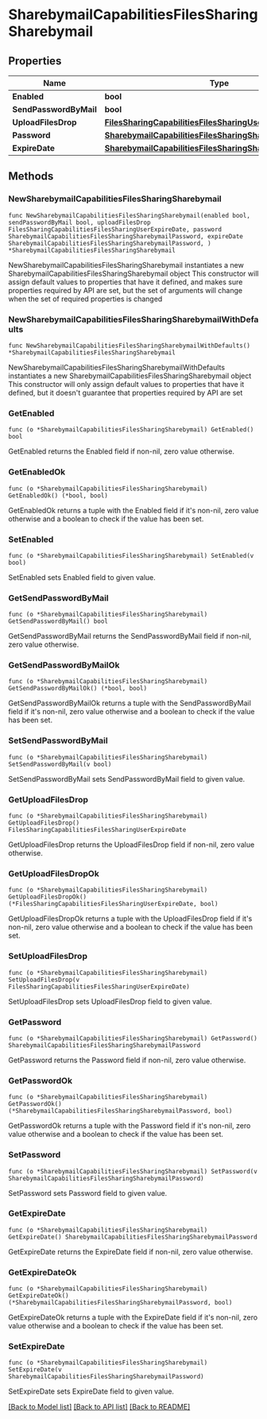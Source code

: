 # SharebymailCapabilitiesFilesSharingSharebymail

## Properties

Name | Type | Description | Notes
------------ | ------------- | ------------- | -------------
**Enabled** | **bool** |  | 
**SendPasswordByMail** | **bool** |  | 
**UploadFilesDrop** | [**FilesSharingCapabilitiesFilesSharingUserExpireDate**](FilesSharingCapabilitiesFilesSharingUserExpireDate.md) |  | 
**Password** | [**SharebymailCapabilitiesFilesSharingSharebymailPassword**](SharebymailCapabilitiesFilesSharingSharebymailPassword.md) |  | 
**ExpireDate** | [**SharebymailCapabilitiesFilesSharingSharebymailPassword**](SharebymailCapabilitiesFilesSharingSharebymailPassword.md) |  | 

## Methods

### NewSharebymailCapabilitiesFilesSharingSharebymail

`func NewSharebymailCapabilitiesFilesSharingSharebymail(enabled bool, sendPasswordByMail bool, uploadFilesDrop FilesSharingCapabilitiesFilesSharingUserExpireDate, password SharebymailCapabilitiesFilesSharingSharebymailPassword, expireDate SharebymailCapabilitiesFilesSharingSharebymailPassword, ) *SharebymailCapabilitiesFilesSharingSharebymail`

NewSharebymailCapabilitiesFilesSharingSharebymail instantiates a new SharebymailCapabilitiesFilesSharingSharebymail object
This constructor will assign default values to properties that have it defined,
and makes sure properties required by API are set, but the set of arguments
will change when the set of required properties is changed

### NewSharebymailCapabilitiesFilesSharingSharebymailWithDefaults

`func NewSharebymailCapabilitiesFilesSharingSharebymailWithDefaults() *SharebymailCapabilitiesFilesSharingSharebymail`

NewSharebymailCapabilitiesFilesSharingSharebymailWithDefaults instantiates a new SharebymailCapabilitiesFilesSharingSharebymail object
This constructor will only assign default values to properties that have it defined,
but it doesn't guarantee that properties required by API are set

### GetEnabled

`func (o *SharebymailCapabilitiesFilesSharingSharebymail) GetEnabled() bool`

GetEnabled returns the Enabled field if non-nil, zero value otherwise.

### GetEnabledOk

`func (o *SharebymailCapabilitiesFilesSharingSharebymail) GetEnabledOk() (*bool, bool)`

GetEnabledOk returns a tuple with the Enabled field if it's non-nil, zero value otherwise
and a boolean to check if the value has been set.

### SetEnabled

`func (o *SharebymailCapabilitiesFilesSharingSharebymail) SetEnabled(v bool)`

SetEnabled sets Enabled field to given value.


### GetSendPasswordByMail

`func (o *SharebymailCapabilitiesFilesSharingSharebymail) GetSendPasswordByMail() bool`

GetSendPasswordByMail returns the SendPasswordByMail field if non-nil, zero value otherwise.

### GetSendPasswordByMailOk

`func (o *SharebymailCapabilitiesFilesSharingSharebymail) GetSendPasswordByMailOk() (*bool, bool)`

GetSendPasswordByMailOk returns a tuple with the SendPasswordByMail field if it's non-nil, zero value otherwise
and a boolean to check if the value has been set.

### SetSendPasswordByMail

`func (o *SharebymailCapabilitiesFilesSharingSharebymail) SetSendPasswordByMail(v bool)`

SetSendPasswordByMail sets SendPasswordByMail field to given value.


### GetUploadFilesDrop

`func (o *SharebymailCapabilitiesFilesSharingSharebymail) GetUploadFilesDrop() FilesSharingCapabilitiesFilesSharingUserExpireDate`

GetUploadFilesDrop returns the UploadFilesDrop field if non-nil, zero value otherwise.

### GetUploadFilesDropOk

`func (o *SharebymailCapabilitiesFilesSharingSharebymail) GetUploadFilesDropOk() (*FilesSharingCapabilitiesFilesSharingUserExpireDate, bool)`

GetUploadFilesDropOk returns a tuple with the UploadFilesDrop field if it's non-nil, zero value otherwise
and a boolean to check if the value has been set.

### SetUploadFilesDrop

`func (o *SharebymailCapabilitiesFilesSharingSharebymail) SetUploadFilesDrop(v FilesSharingCapabilitiesFilesSharingUserExpireDate)`

SetUploadFilesDrop sets UploadFilesDrop field to given value.


### GetPassword

`func (o *SharebymailCapabilitiesFilesSharingSharebymail) GetPassword() SharebymailCapabilitiesFilesSharingSharebymailPassword`

GetPassword returns the Password field if non-nil, zero value otherwise.

### GetPasswordOk

`func (o *SharebymailCapabilitiesFilesSharingSharebymail) GetPasswordOk() (*SharebymailCapabilitiesFilesSharingSharebymailPassword, bool)`

GetPasswordOk returns a tuple with the Password field if it's non-nil, zero value otherwise
and a boolean to check if the value has been set.

### SetPassword

`func (o *SharebymailCapabilitiesFilesSharingSharebymail) SetPassword(v SharebymailCapabilitiesFilesSharingSharebymailPassword)`

SetPassword sets Password field to given value.


### GetExpireDate

`func (o *SharebymailCapabilitiesFilesSharingSharebymail) GetExpireDate() SharebymailCapabilitiesFilesSharingSharebymailPassword`

GetExpireDate returns the ExpireDate field if non-nil, zero value otherwise.

### GetExpireDateOk

`func (o *SharebymailCapabilitiesFilesSharingSharebymail) GetExpireDateOk() (*SharebymailCapabilitiesFilesSharingSharebymailPassword, bool)`

GetExpireDateOk returns a tuple with the ExpireDate field if it's non-nil, zero value otherwise
and a boolean to check if the value has been set.

### SetExpireDate

`func (o *SharebymailCapabilitiesFilesSharingSharebymail) SetExpireDate(v SharebymailCapabilitiesFilesSharingSharebymailPassword)`

SetExpireDate sets ExpireDate field to given value.



[[Back to Model list]](../README.md#documentation-for-models) [[Back to API list]](../README.md#documentation-for-api-endpoints) [[Back to README]](../README.md)


